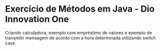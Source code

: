 # Exercício de Métodos em Java - Dio Innovation One
Criando calculadora, exemplo com empréstimo de valores e exemplo de transmitir mensagem de acordo com a hora determinada utilizando switch case.

